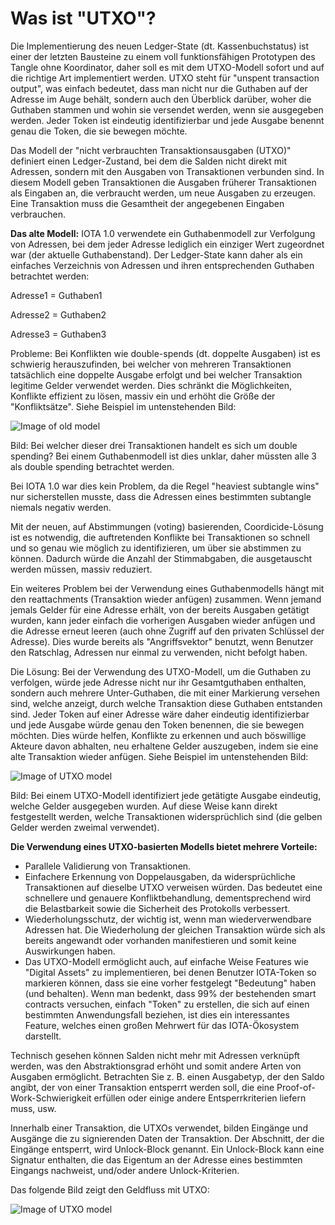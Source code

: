 <!--
---article_info
title: Was ist "UTXO"?
author: [author_1]
reviews: [Doenermaker., reviewer_2]
---
-->

# Was ist "UTXO"?

Die Implementierung des neuen Ledger-State (dt. Kassenbuchstatus) ist einer der letzten Bausteine zu einem voll funktionsfähigen Prototypen des Tangle ohne Koordinator, daher soll es mit dem UTXO-Modell sofort und auf die richtige Art implementiert werden. UTXO steht für "unspent transaction output", was einfach bedeutet, dass man nicht nur die Guthaben auf der Adresse im Auge behält, sondern auch den Überblick darüber, woher die Guthaben stammen und wohin sie versendet werden, wenn sie ausgegeben werden. Jeder Token ist eindeutig identifizierbar und jede Ausgabe benennt genau die Token, die sie bewegen möchte.

Das Modell der "nicht verbrauchten Transaktionsausgaben (UTXO)" definiert einen Ledger-Zustand, bei dem die Salden nicht direkt mit Adressen, sondern mit den Ausgaben von Transaktionen verbunden sind. In diesem Modell geben Transaktionen die Ausgaben früherer Transaktionen als Eingaben an, die verbraucht werden, um neue Ausgaben zu erzeugen. Eine Transaktion muss die Gesamtheit der angegebenen Eingaben verbrauchen.


**Das alte Modell:** IOTA 1.0 verwendete ein Guthabenmodell zur Verfolgung von Adressen, bei dem jeder Adresse lediglich ein einziger Wert zugeordnet war (der aktuelle Guthabenstand). Der Ledger-State kann daher als ein einfaches Verzeichnis von Adressen und ihren entsprechenden Guthaben betrachtet werden:

Adresse1 = Guthaben1

Adresse2 = Guthaben2

Adresse3 = Guthaben3 

Probleme: Bei Konflikten wie double-spends (dt. doppelte Ausgaben) ist es schwierig herauszufinden, bei welcher von mehreren Transaktionen tatsächlich eine doppelte Ausgabe erfolgt und bei welcher Transaktion legitime Gelder verwendet werden. Dies schränkt die Möglichkeiten, Konflikte effizient zu lösen, massiv ein und erhöht die Größe der "Konfliktsätze". Siehe Beispiel im untenstehenden Bild:

 ![Image of old model](https://iota-einsteiger-guide.de/media/images/1.jpg)

Bild: Bei welcher dieser drei Transaktionen handelt es sich um double spending? Bei einem Guthabenmodell ist dies unklar, daher müssten alle 3 als double spending betrachtet werden.



Bei IOTA 1.0 war dies kein Problem, da die Regel "heaviest subtangle wins" nur sicherstellen musste, dass die Adressen eines bestimmten subtangle niemals negativ werden. 

Mit der neuen, auf Abstimmungen (voting) basierenden, Coordicide-Lösung ist es notwendig, die auftretenden Konflikte bei Transaktionen so schnell und so genau wie möglich zu identifizieren, um über sie abstimmen zu können. Dadurch würde die Anzahl der Stimmabgaben, die ausgetauscht werden müssen, massiv reduziert.

Ein weiteres Problem bei der Verwendung eines Guthabenmodells hängt mit den reattachments (Transaktion wieder anfügen) zusammen. Wenn jemand jemals Gelder für eine Adresse erhält, von der bereits Ausgaben getätigt wurden, kann jeder einfach die vorherigen Ausgaben wieder anfügen und die Adresse erneut leeren (auch ohne Zugriff auf den privaten Schlüssel der Adresse). Dies wurde bereits als "Angriffsvektor" benutzt, wenn Benutzer den Ratschlag, Adressen nur einmal zu verwenden, nicht befolgt haben.

Die Lösung: Bei der Verwendung des UTXO-Modell, um die Guthaben zu verfolgen, würde jede Adresse nicht nur ihr Gesamtguthaben enthalten, sondern auch mehrere Unter-Guthaben, die mit einer Markierung versehen sind, welche anzeigt, durch welche Transaktion diese Guthaben entstanden sind. Jeder Token auf einer Adresse wäre daher eindeutig identifizierbar und jede Ausgabe würde genau den Token benennen, die sie bewegen möchten. Dies würde helfen, Konflikte zu erkennen und auch böswillige Akteure davon abhalten, neu erhaltene Gelder auszugeben, indem sie eine alte Transaktion wieder anfügen. Siehe Beispiel im untenstehenden Bild:

![Image of UTXO model](https://iota-einsteiger-guide.de/media/images/2.jpg)

Bild: Bei einem UTXO-Modell identifiziert jede getätigte Ausgabe eindeutig, welche Gelder ausgegeben wurden. Auf diese Weise kann direkt festgestellt werden, welche Transaktionen widersprüchlich sind (die gelben Gelder werden zweimal verwendet).

 

**Die Verwendung eines UTXO-basierten Modells bietet mehrere Vorteile:**

- Parallele Validierung von Transaktionen.
- Einfachere Erkennung von Doppelausgaben, da widersprüchliche Transaktionen auf dieselbe UTXO verweisen würden. Das bedeutet eine schnellere und genauere Konfliktbehandlung, dementsprechend wird die Belastbarkeit sowie die Sicherheit des Protokolls verbessert.   
- Wiederholungsschutz, der wichtig ist, wenn man wiederverwendbare Adressen hat. Die Wiederholung der gleichen Transaktion würde sich als bereits angewandt oder vorhanden manifestieren und somit keine Auswirkungen haben.
- Das UTXO-Modell ermöglicht auch, auf einfache Weise Features wie "Digital Assets" zu implementieren, bei denen Benutzer IOTA-Token so markieren können, dass sie eine vorher festgelegt "Bedeutung" haben (und behalten). Wenn man bedenkt, dass 99% der bestehenden smart contracts versuchen, einfach "Token" zu erstellen, die sich auf einen bestimmten Anwendungsfall beziehen, ist dies ein interessantes Feature, welches einen großen Mehrwert für das IOTA-Ökosystem darstellt.


Technisch gesehen können Salden nicht mehr mit Adressen verknüpft werden, was den Abstraktionsgrad erhöht und somit andere Arten von Ausgaben ermöglicht. Betrachten Sie z. B. einen Ausgabetyp, der den Saldo angibt, der von einer Transaktion entsperrt werden soll, die eine Proof-of-Work-Schwierigkeit erfüllen oder einige andere Entsperrkriterien liefern muss, usw.

Innerhalb einer Transaktion, die UTXOs verwendet, bilden Eingänge und Ausgänge die zu signierenden Daten der Transaktion. Der Abschnitt, der die Eingänge entsperrt, wird Unlock-Block genannt. Ein Unlock-Block kann eine Signatur enthalten, die das Eigentum an der Adresse eines bestimmten Eingangs nachweist, und/oder andere Unlock-Kriterien.

Das folgende Bild zeigt den Geldfluss mit UTXO:

![Image of UTXO model](https://iota-einsteiger-guide.de/media/images/68747470733a2f2f692e696d6775722e636f6d2f6833757866364e2e706e67.png)



